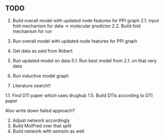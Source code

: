 ## TODO

2. Build overall model with updated node features for PPI graph 
2.1. input fold mechanism for data -> molecular predictor
2.2. Build fold mechanism for run
3. Run overall model with updated node features for PPI graph 
4. Get data as said from Robert
5. Run updated model on data
5.1. Run best model from 2.1. on that very data
6. Run inductive model graph


7. Literature search!! 


1.1. Find DTI paper which uses drughub
1.5. Build DTIs according to DTI paper 

Also write down failed approach?

2. Adjust network accordingly
3. Build MolPred over that split
4. Build network with semsim as well

